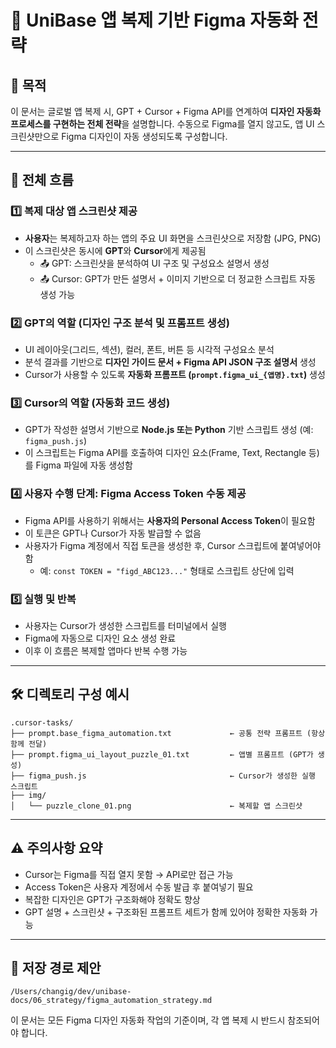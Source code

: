 # 🧠 UniBase 앱 복제 기반 Figma 자동화 전략

## 📌 목적
이 문서는 글로벌 앱 복제 시, GPT + Cursor + Figma API를 연계하여 **디자인 자동화 프로세스를 구현하는 전체 전략**을 설명합니다. 수동으로 Figma를 열지 않고도, 앱 UI 스크린샷만으로 Figma 디자인이 자동 생성되도록 구성합니다.

---

## 🔁 전체 흐름

### 1️⃣ 복제 대상 앱 스크린샷 제공
- **사용자**는 복제하고자 하는 앱의 주요 UI 화면을 스크린샷으로 저장함 (JPG, PNG)
- 이 스크린샷은 동시에 **GPT**와 **Cursor**에게 제공됨
  - 📤 GPT: 스크린샷을 분석하여 UI 구조 및 구성요소 설명서 생성
  - 📤 Cursor: GPT가 만든 설명서 + 이미지 기반으로 더 정교한 스크립트 자동 생성 가능

### 2️⃣ GPT의 역할 (디자인 구조 분석 및 프롬프트 생성)
- UI 레이아웃(그리드, 섹션), 컬러, 폰트, 버튼 등 시각적 구성요소 분석
- 분석 결과를 기반으로 **디자인 가이드 문서 + Figma API JSON 구조 설명서** 생성
- Cursor가 사용할 수 있도록 **자동화 프롬프트 (`prompt.figma_ui_{앱명}.txt`)** 생성

### 3️⃣ Cursor의 역할 (자동화 코드 생성)
- GPT가 작성한 설명서 기반으로 **Node.js 또는 Python** 기반 스크립트 생성 (예: `figma_push.js`)
- 이 스크립트는 Figma API를 호출하여 디자인 요소(Frame, Text, Rectangle 등)를 Figma 파일에 자동 생성함

### 4️⃣ 사용자 수행 단계: Figma Access Token 수동 제공
- Figma API를 사용하기 위해서는 **사용자의 Personal Access Token**이 필요함
- 이 토큰은 GPT나 Cursor가 자동 발급할 수 없음
- 사용자가 Figma 계정에서 직접 토큰을 생성한 후, Cursor 스크립트에 붙여넣어야 함
  - 예: `const TOKEN = "figd_ABC123..."` 형태로 스크립트 상단에 입력

### 5️⃣ 실행 및 반복
- 사용자는 Cursor가 생성한 스크립트를 터미널에서 실행
- Figma에 자동으로 디자인 요소 생성 완료
- 이후 이 흐름은 복제할 앱마다 반복 수행 가능

---

## 🛠️ 디렉토리 구성 예시
```
.cursor-tasks/
├── prompt.base_figma_automation.txt             ← 공통 전략 프롬프트 (항상 함께 전달)
├── prompt.figma_ui_layout_puzzle_01.txt         ← 앱별 프롬프트 (GPT가 생성)
├── figma_push.js                                ← Cursor가 생성한 실행 스크립트
├── img/
│   └── puzzle_clone_01.png                      ← 복제할 앱 스크린샷
```

---

## ⚠️ 주의사항 요약
- Cursor는 Figma를 직접 열지 못함 → API로만 접근 가능
- Access Token은 사용자 계정에서 수동 발급 후 붙여넣기 필요
- 복잡한 디자인은 GPT가 구조화해야 정확도 향상
- GPT 설명 + 스크린샷 + 구조화된 프롬프트 세트가 함께 있어야 정확한 자동화 가능

---

## 📍 저장 경로 제안
```
/Users/changig/dev/unibase-docs/06_strategy/figma_automation_strategy.md
```

이 문서는 모든 Figma 디자인 자동화 작업의 기준이며, 각 앱 복제 시 반드시 참조되어야 합니다. 